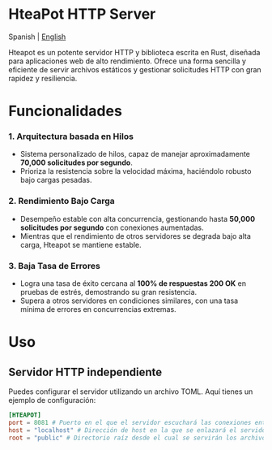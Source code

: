 # HteaPot HTTP Server
Spanish | [English](../readme.md)

Hteapot es un potente servidor HTTP y biblioteca escrita en Rust, diseñada para aplicaciones web de alto rendimiento. Ofrece una forma sencilla y eficiente de servir archivos estáticos y gestionar solicitudes HTTP con gran rapidez y resiliencia.

# Funcionalidades

### 1. **Arquitectura basada en Hilos**
   - Sistema personalizado de hilos, capaz de manejar aproximadamente **70,000 solicitudes por segundo**.
   - Prioriza la resistencia sobre la velocidad máxima, haciéndolo robusto bajo cargas pesadas.

### 2. **Rendimiento Bajo Carga**
   - Desempeño estable con alta concurrencia, gestionando hasta **50,000 solicitudes por segundo** con conexiones aumentadas.
   - Mientras que el rendimiento de otros servidores se degrada bajo alta carga, Hteapot se mantiene estable.

### 3. **Baja Tasa de Errores**
   - Logra una tasa de éxito cercana al **100% de respuestas 200 OK** en pruebas de estrés, demostrando su gran resistencia.
   - Supera a otros servidores en condiciones similares, con una tasa mínima de errores en concurrencias extremas.

# Uso

## Servidor HTTP independiente

Puedes configurar el servidor utilizando un archivo TOML. Aquí tienes un ejemplo de configuración:

```toml
[HTEAPOT]
port = 8081 # Puerto en el que el servidor escuchará las conexiones entrantes.
host = "localhost" # Dirección de host en la que se enlazará el servidor.
root = "public" # Directorio raíz desde el cual se servirán los archivos.
